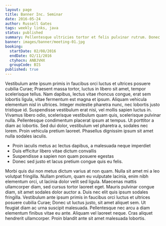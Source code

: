 ```yaml
---
layout: page
title: Banner Inc. Seminar
date: 2016-05-24
author: Russell Gates
tags: weekly links, java
status: published
summary: Pellentesque ultricies tortor et felis pulvinar rutrum. Donec.
banner: images/banner/meeting-01.jpg
booking:
  startDate: 02/08/2016
  endDate: 02/11/2016
  ctyhocn: ANBJVHX
  groupCode: BIS
published: true
---
```

Vestibulum ante ipsum primis in faucibus orci luctus et ultrices posuere cubilia Curae; Praesent massa tortor, luctus in libero sit amet, tempor scelerisque tellus. Nam dapibus, lectus vitae rhoncus congue, erat sem lobortis ligula, vitae fermentum est magna et ipsum. Aliquam vehicula elementum nisl in ultrices. Integer molestie pharetra nunc, nec lobortis justo tristique id. Suspendisse vestibulum erat nisi, vel mollis sapien luctus in. Vivamus libero odio, scelerisque vestibulum quam quis, scelerisque pulvinar nulla. Pellentesque condimentum placerat ipsum at tempus. Ut porttitor a diam ac lobortis. Sed dui dolor, vestibulum vel pharetra a, sodales nec lorem. Proin vehicula pretium laoreet. Phasellus dignissim ipsum sit amet nulla sodales iaculis.

* Proin iaculis metus ac lectus dapibus, a malesuada neque imperdiet
* Duis efficitur libero vitae dictum convallis
* Suspendisse a sapien non quam posuere egestas
* Donec sed justo et lacus pretium congue quis eu felis.

Morbi quis dui non metus dictum varius at non quam. Nulla sit amet mi a leo volutpat fringilla. Nullam pretium, quam eu vulputate lacinia, enim nibh elementum orci, ut lacinia dolor velit sed ligula. Maecenas mattis ullamcorper diam, sed cursus tortor laoreet eget. Mauris pulvinar congue diam, sit amet sodales dolor auctor a. Duis nec elit quis ipsum sodales fringilla. Vestibulum ante ipsum primis in faucibus orci luctus et ultrices posuere cubilia Curae; Donec ut luctus justo, sit amet aliquet sem. Ut feugiat diam ac urna suscipit malesuada. Pellentesque nec arcu a diam elementum finibus vitae eu ante. Aliquam vel laoreet neque. Cras aliquet hendrerit ullamcorper. Proin blandit ante sit amet malesuada lobortis.
